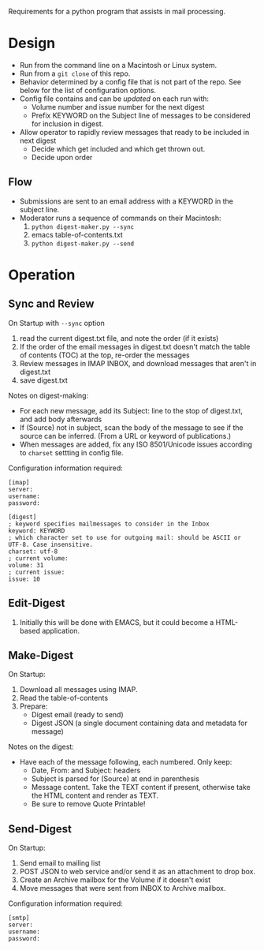 Requirements for a python program that assists in mail processing.

# Design

* Run from the command line on a Macintosh or Linux system.
* Run from a `git clone` of this repo.
* Behavior determined by a config file that is not part of the repo.  See below for the list of configuration options.
* Config file contains and can be  _updated_ on each run with:
  * Volume number and issue number for the next digest
  * Prefix KEYWORD on the Subject line of messages to be considered for inclusion in digest.
* Allow operator to rapidly review messages that ready to be included in next digest
  * Decide which get included and which get thrown out.
  * Decide upon order

## Flow
* Submissions are sent to an email address with a KEYWORD in the subject line.
* Moderator runs a sequence of commands on their Macintosh:
  1. `python digest-maker.py --sync`
  2. emacs table-of-contents.txt
  3. `python digest-maker.py --send`


# Operation


## Sync and Review 
On Startup with `--sync` option
1. read the current digest.txt file, and note the order (if it exists)
2. If the order of the email messages in digest.txt doesn't match the table of contents (TOC) at the top, re-order the messages
3. Review messages in IMAP INBOX, and download messages that aren't in digest.txt
4. save digest.txt

Notes on digest-making:
* For each new message, add its Subject: line to the stop of digest.txt, and add body afterwards
* If (Source) not in subject, scan the body of the message to see if the source can be inferred. (From a URL or keyword of publications.)
* When messages are added, fix any ISO 8501/Unicode issues according to `charset` settting in config file.

Configuration information required:
```
[imap]
server:
username:
password:

[digest]
; keyword specifies mailmessages to consider in the Inbox
keyword: KEYWORD
; which character set to use for outgoing mail: should be ASCII or UTF-8. Case insensitive. 
charset: utf-8
; current volume:
volume: 31
; current issue:
issue: 10
```

## Edit-Digest
1. Initially this will be done with EMACS, but it could become a
   HTML-based application.


## Make-Digest
On Startup:
1. Download all messages using IMAP.
2. Read the table-of-contents
3. Prepare:
   * Digest email (ready to send)
   * Digest JSON (a single document containing data and metadata for message)

Notes on the digest:
* Have each of the message following, each numbered. Only keep:
  * Date, From: and Subject: headers
  * Subject is parsed for (Source) at end in parenthesis
  * Message content. Take the TEXT content if present, otherwise take the HTML content and render as TEXT.
  * Be sure to remove Quote Printable!

## Send-Digest
On Startup:
1. Send email to mailing list
2. POST JSON to web service and/or send it as an attachment to drop box.
3. Create an Archive mailbox for the Volume if it doesn't exist
3. Move messages that were sent from INBOX to Archive mailbox. 

Configuration information required:
```
[smtp]
server:
username:
password:
```

